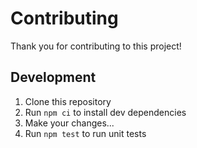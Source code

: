 # Contributing

Thank you for contributing to this project!

## Development

1. Clone this repository
2. Run `npm ci` to install dev dependencies
3. Make your changes...
4. Run `npm test` to run unit tests
